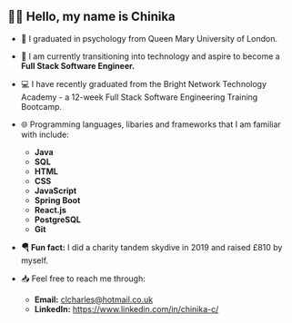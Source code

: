 ## 👋🏽 Hello, my name is Chinika


- 🧠 I graduated in psychology from Queen Mary University of London.
- 🥞 I am currently transitioning into technology and aspire to become a <b>Full Stack Software Engineer.</b> 
- 💻 I have recently graduated from the Bright Network Technology Academy - a 12-week Full Stack Software Engineering Training Bootcamp. 
- 🌐 Programming languages, libaries and frameworks that I am familiar with include: 
  - <b> Java
  - SQL
  - HTML
  - CSS
  - JavaScript
  - Spring Boot
  - React.js 
  - PostgreSQL 
  - Git </b>

- <b>🪂 Fun fact:</b> I did a charity tandem skydive in 2019 and raised £810 by myself.
- 📥 Feel free to reach me through:
  - <b>Email:</b>  clcharles@hotmail.co.uk 
  - <b>LinkedIn:</b>  https://www.linkedin.com/in/chinika-c/

